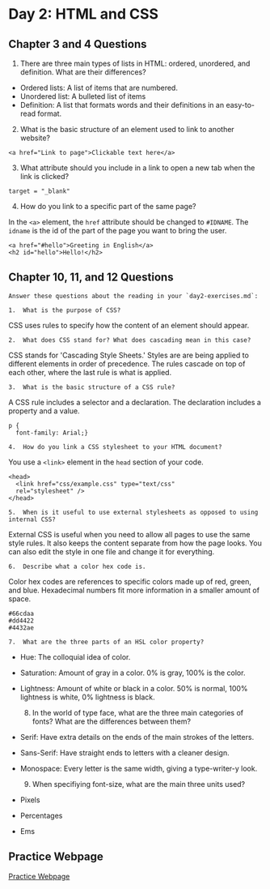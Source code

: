 # Day 2: HTML and CSS

## Chapter 3 and 4 Questions

  1.  There are three main types of lists in HTML: ordered, unordered, and definition. What are their differences?


  * Ordered lists: A list of items that are numbered.
  * Unordered list: A bulleted list of items
  * Definition: A list that formats words and their definitions in an easy-to-read format.

  2.  What is the basic structure of an element used to link to another website?


  ```
  <a href="Link to page">Clickable text here</a>
  ```

  3.  What attribute should you include in a link to open a new tab when the link is clicked?


  ```
  target = "_blank"
  ```


  4.  How do you link to a specific part of the same page?

  In the `<a>` element, the `href` attribute should be changed to `#IDNAME`. The `idname` is the id of the part of the page you want to bring the user.


  ```
  <a href="#hello">Greeting in English</a>
  <h2 id="hello">Hello!</h2>
  ```
  ## Chapter 10, 11, and 12 Questions

    Answer these questions about the reading in your `day2-exercises.md`:

    1.  What is the purpose of CSS?
CSS uses rules to specify how the content of an element should appear.

    2.  What does CSS stand for? What does cascading mean in this case?
CSS stands for 'Cascading Style Sheets.' Styles are are being applied to different elements in order of precedence. The rules cascade on top of each other, where the last rule is what is applied.

    3.  What is the basic structure of a CSS rule?

A CSS rule includes a selector and a declaration. The declaration includes a property and a value.

```
p {
  font-family: Arial;}
```


    4.  How do you link a CSS stylesheet to your HTML document?

You use a `<link>` element in the `head` section of your code.
```
<head>
  <link href="css/example.css" type="text/css"
  rel="stylesheet" />
</head>
```

    5.  When is it useful to use external stylesheets as opposed to using internal CSS?

External CSS is useful when you need to allow all pages to use the same style rules. It also keeps the content separate from how the page looks. You can also edit the style in one file and change it for everything.

    6.  Describe what a color hex code is.

Color hex codes are references to specific colors made up of red, green, and blue. Hexadecimal numbers fit more information in a smaller amount of space.

```
#66cdaa
#dd4422
#4432ae
```


    7.  What are the three parts of an HSL color property?


* Hue: The colloquial idea of color.
* Saturation: Amount of gray in a color. 0% is gray, 100% is the color.
* Lightness: Amount of white or black in a color. 50% is normal, 100% lightness is white, 0% lightness is black. 


    8.  In the world of type face, what are the three main categories of fonts? What are the differences between them?

* Serif: Have extra details on the ends of the main strokes of the letters.
* Sans-Serif: Have straight ends to letters with a cleaner design.
* Monospace: Every letter is the same width, giving a type-writer-y look.



    9.  When specifiying font-size, what are the main three units used?

* Pixels
* Percentages
* Ems

## Practice Webpage

[Practice Webpage](https://codepen.io/kcwill/pen/abzKpLp)

